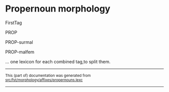 # Propernoun morphology

FirstTag 

PROP 

PROP-surmal 

PROP-malfem 

... one lexicon for each combined tag,to split them.

* * *

<small>This (part of) documentation was generated from [src/fst/morphology/affixes/propernouns.lexc](https://github.com/giellalt/lang-nob/blob/main/src/fst/morphology/affixes/propernouns.lexc)</small>

---

